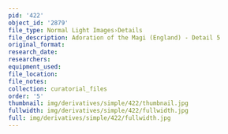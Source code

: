 ```yaml
---
pid: '422'
object_id: '2879'
file_type: Normal Light Images›Details
file_description: Adoration of the Magi (England) - Detail 5
original_format:
research_date:
researchers:
equipment_used:
file_location:
file_notes:
collection: curatorial_files
order: '5'
thumbnail: img/derivatives/simple/422/thumbnail.jpg
fullwidth: img/derivatives/simple/422/fullwidth.jpg
full: img/derivatives/simple/422/fullwidth.jpg
---
```

